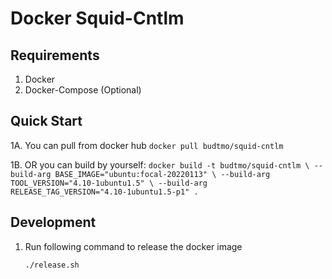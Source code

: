 Docker Squid-Cntlm
==================

Requirements
------------
1. Docker
2. Docker-Compose (Optional)

Quick Start
-----------

1A. You can pull from docker hub
	```docker pull budtmo/squid-cntlm```


1B. OR you can build by yourself:
	```
    docker build -t budtmo/squid-cntlm \
	--build-arg BASE_IMAGE="ubuntu:focal-20220113" \
	--build-arg TOOL_VERSION="4.10-1ubuntu1.5" \
	--build-arg RELEASE_TAG_VERSION="4.10-1ubuntu1.5-p1" .
	```


Development
-----------

1. Run following command to release the docker image
	```
	./release.sh
	```

